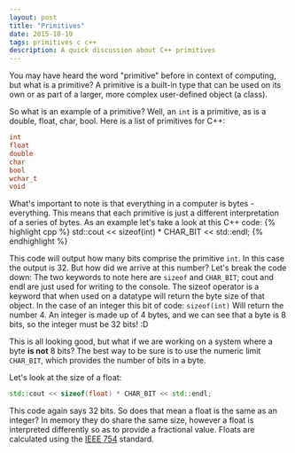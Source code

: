 ```yaml
---
layout: post
title: "Primitives"
date: 2015-10-19
tags: primitives c c++
description: A quick discussion about C++ primitives
---
```


You may have heard the word "primitive" before in context of computing, but what is a primitive?
A primitive is a built-in type that can be used on its own or as part of a larger, more complex user-defined object (a class).

So what is an example of a primitive? 
Well, an `int` is a primitive, as is a double, float, char, bool.
Here is a list of primitives for C++:

```cpp
int
float
double
char
bool
wchar_t
void
```

What's important to note is that everything in a computer is bytes - everything.  This means that each primitive is just a different interpretation of a series of bytes.  As an example let's take a look at this C++ code:
{% highlight cpp %}
std::cout << sizeof(int) * CHAR_BIT << std::endl;
{% endhighlight %}

This code will output how many bits comprise the primitive `int`.  In this case the output is 32.
But how did we arrive at this number?  Let's break the code down:
The two keywords to note here are `sizeof` and `CHAR_BIT`; cout and endl are just used for writing to the console.
The sizeof operator is a keyword that when used on a datatype will return the byte size of that object.  In the case of an integer this bit of code:
`sizeof(int)` 
Will return the number 4.  An integer is made up of 4 bytes, and we can see that a byte is 8 bits, so the integer must be 32 bits!  :D

This is all looking good, but what if we are working on a system where a byte **is not** 8 bits?  The best way to be sure is to use the numeric limit `CHAR_BIT`, which provides the number of bits in a byte.  


Let's look at the size of a float:
```cpp
std::cout << sizeof(float) * CHAR_BIT << std::endl;
```
This code again says 32 bits.  So does that mean a float is the same as an integer?  In memory they do share the same size, however a float is interpreted differently so as to provide a fractional value.  Floats are calculated using the [IEEE 754](https://en.wikipedia.org/wiki/IEEE_floating_point) standard.
